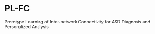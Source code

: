 # PL-FC
Prototype Learning of Inter-network Connectivity for ASD Diagnosis and Personalized Analysis
